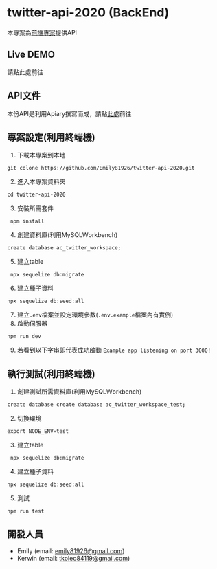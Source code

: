 # twitter-api-2020 (BackEnd)
本專案為[前端專案](https://github.com/VinceLee9527/twitter-front-end-vue)提供API

## Live DEMO
請點此處前往

## API文件
本份API是利用Apiary撰寫而成，請點[此處](https://simpletwitterapi3.docs.apiary.io/#reference)前往

## 專案設定(利用終端機)
1. 下載本專案到本地
```
git colone https://github.com/Emily81926/twitter-api-2020.git
```
2. 進入本專案資料夾
```
cd twitter-api-2020
```
3. 安裝所需套件
```
 npm install
```
4. 創建資料庫(利用MySQLＷorkbench)
```
create database ac_twitter_workspace;
```
5. 建立table
```
 npx sequelize db:migrate
```
6. 建立種子資料
```
npx sequelize db:seed:all
```
7. 建立`.env`檔案並設定環境參數(`.env.example`檔案內有實例)
8. 啟動伺服器
```
npm run dev
```
9. 若看到以下字串即代表成功啟動
`Example app listening on port 3000!`

## 執行測試(利用終端機)
1. 創建測試所需資料庫(利用MySQLＷorkbench)
```
create database create database ac_twitter_workspace_test;
```
2. 切換環境
```
export NODE_ENV=test
```
3. 建立table
```
 npx sequelize db:migrate
```
4. 建立種子資料
```
npx sequelize db:seed:all
```
5. 測試
```
npm run test
```
## 開發人員
* Emily (email: emily81926@gmail.com)
* Kerwin (email: tkoleo84119@gmail.com)
